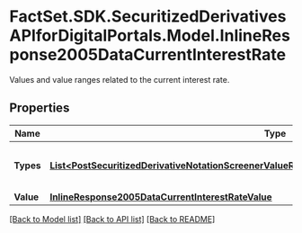 # FactSet.SDK.SecuritizedDerivativesAPIforDigitalPortals.Model.InlineResponse2005DataCurrentInterestRate
Values and value ranges related to the current interest rate.

## Properties

Name | Type | Description | Notes
------------ | ------------- | ------------- | -------------
**Types** | [**List&lt;PostSecuritizedDerivativeNotationScreenerValueRangesGetDataCurrentInterestRateTypesItems&gt;**](PostSecuritizedDerivativeNotationScreenerValueRangesGetDataCurrentInterestRateTypesItems.md) | Values of the type of the interest rate. | [optional] 
**Value** | [**InlineResponse2005DataCurrentInterestRateValue**](InlineResponse2005DataCurrentInterestRateValue.md) |  | [optional] 

[[Back to Model list]](../README.md#documentation-for-models) [[Back to API list]](../README.md#documentation-for-api-endpoints) [[Back to README]](../README.md)

